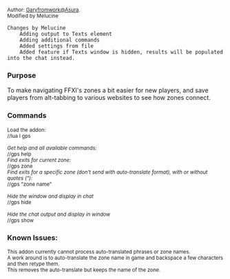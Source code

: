 <sup>Author: [Garyfromwork@Asura](https://github.com/garyfromwork/ffxi-windower/tree/master). 
<br>
Modified by Melucine</sup>

```
Changes by Melucine
    Adding output to Texts element
    Adding additional commands
    Added settings from file
    Added feature if Texts window is hidden, results will be populated into the chat instead.    
```



### Purpose
To make navigating FFXI's zones a bit easier for new players, and save players
from alt-tabbing to various websites to see how zones connect.

### Commands
<sup>Load the addon:<br>
//lua l gps</sup>

<sup>*Get help and all available commands:*<br>
//gps help</sup>
<br>
<sup>*Find exits for current zone:*<br>
//gps zone</sup>
<br>
<sup>*Find exits for a specific zone (don't send with auto-translate format), with or without quotes ("):*<br>
//gps "zone name" </sup>

<sup>*Hide the window and display in chat*<br>
//gps hide<br></sup>
        
<sup>*Hide the chat output and display in window*<br>
//gps show</sup>
<br>
### Known Issues:
<sup>This addon currently cannot process auto-translated phrases or zone names.
<br>
A work around is to auto-translate the zone name in game and backspace a few characters and then retype them.
<br>
This removes the auto-translate but keeps the name of the zone.</sup>
